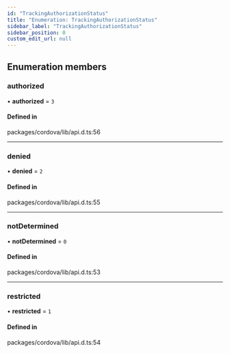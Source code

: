 ```yaml
---
id: "TrackingAuthorizationStatus"
title: "Enumeration: TrackingAuthorizationStatus"
sidebar_label: "TrackingAuthorizationStatus"
sidebar_position: 0
custom_edit_url: null
---
```


## Enumeration members

### authorized

• **authorized** = `3`

#### Defined in

packages/cordova/lib/api.d.ts:56

___

### denied

• **denied** = `2`

#### Defined in

packages/cordova/lib/api.d.ts:55

___

### notDetermined

• **notDetermined** = `0`

#### Defined in

packages/cordova/lib/api.d.ts:53

___

### restricted

• **restricted** = `1`

#### Defined in

packages/cordova/lib/api.d.ts:54
